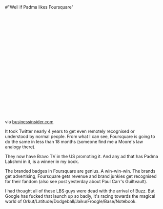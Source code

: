 #"Well if Padma likes Foursquare"


 <div class="posterous_bookmarklet_entry">
 <object height="344" width="425">
<param name="movie" value="http://www.youtube.com/v/tkiwneAxL4E&amp;color1=0xb1b1b1&amp;color2=0xcfcfcf&amp;hl=en_US&amp;feature=player_embedded&amp;fs=1" />
<param name="allowFullScreen" value="true" />
<param name="allowScriptAccess" value="always" /><embed src="http://www.youtube.com/v/tkiwneAxL4E&amp;color1=0xb1b1b1&amp;color2=0xcfcfcf&amp;hl=en_US&amp;feature=player_embedded&amp;fs=1" allowfullscreen="true" type="application/x-shockwave-flash" allowscriptaccess="always" height="344" width="425" style="">
</embed></object>

<div class="posterous_quote_citation">via <a href="http://www.businessinsider.com/foursquares-bravo-ad-padma-likes-it-2010-2">businessinsider.com</a></div>
 <p>It took Twitter nearly 4 years to get even remotely recognised or understood by normal people. From what I can see, Foursquare is going to do the same in less than 18 months (someone find me a Moore's law analogy there).
</p><p>They now have Bravo TV in the US promoting it. And any ad that has Padma Lakshmi in it, is a winner in my book.
</p><p>The branded badges in Foursquare are genius. A win-win-win. The brands get advertising, Foursquare gets revenue and brand junkies get recognised for their fandom (also see post yesterday about Paul Carr's Guiltvault).
</p><p>I had thought all of these LBS guys were dead with the arrival of Buzz. But Google has fucked that launch up so badly, it's racing towards the magical world of Orkut/Latitude/Dodgeball/Jaiku/Froogle/Base/Notebook.</p></div>
 